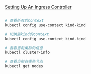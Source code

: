 [Setting Up An Ingress Controller](https://kind.sigs.k8s.io/docs/user/ingress/#ingress-nginx)

```bash

# 查看所有的context
kubectl config use-context kind-kind

# 切换到kind的context
kubectl config use-context kind-kind

# 看看当前集群的信息
kubectl cluster-info

# 查看当前有哪些节点
kubectl get nodes
```